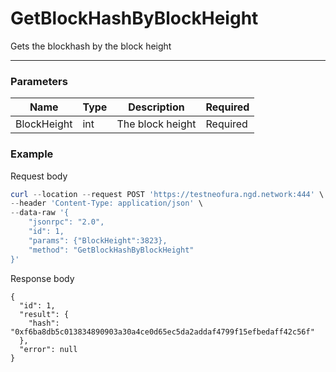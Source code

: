 # GetBlockHashByBlockHeight
Gets the blockhash by the block height
<hr>

### Parameters

|    Name    | Type | Description | Required |
| ---------- | --- |    ------    | ----|
| BlockHeight     | int| The block height | Required |

### Example

Request body

```powershell
curl --location --request POST 'https://testneofura.ngd.network:444' \
--header 'Content-Type: application/json' \
--data-raw '{
    "jsonrpc": "2.0",
    "id": 1,
    "params": {"BlockHeight":3823},
    "method": "GetBlockHashByBlockHeight"
}'
```

Response body

```json5
{
  "id": 1,
  "result": {
    "hash": "0xf6ba8db5c013834890903a30a4ce0d65ec5da2addaf4799f15efbedaff42c56f"
  },
  "error": null
}
```
